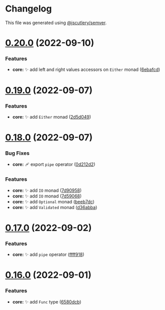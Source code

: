 # Changelog

This file was generated using [@jscutlery/semver](https://github.com/jscutlery/semver).

# [0.20.0](https://github.com/monumentjs/workspace/compare/core@0.19.0...core@0.20.0) (2022-09-10)


### Features

* **core:** :sparkles: add left and right values accessors on `Either` monad ([6ebafcd](https://github.com/monumentjs/workspace/commit/6ebafcdf95c4d0717a9043b7366aa5a4dab5fbe3))



# [0.19.0](https://github.com/monumentjs/workspace/compare/core@0.18.0...core@0.19.0) (2022-09-07)


### Features

* **core:** :sparkles: add `Either` monad ([2d5d049](https://github.com/monumentjs/workspace/commit/2d5d04973ceaece05a7322f9602b21770cf6bab1))



# [0.18.0](https://github.com/monumentjs/workspace/compare/core@0.17.0...core@0.18.0) (2022-09-07)


### Bug Fixes

* **core:** :adhesive_bandage: export `pipe` operator ([0d212d2](https://github.com/monumentjs/workspace/commit/0d212d28aac5b7a740d68933784465f0da388ab6))


### Features

* **core:** :sparkles: add `IO` monad ([7d90958](https://github.com/monumentjs/workspace/commit/7d909588e075996a738b8759364e9763e3558b0b))
* **core:** :sparkles: add `IO` monad ([7d59068](https://github.com/monumentjs/workspace/commit/7d590687f98b518d40787a787fbf952e81fce729))
* **core:** :sparkles: add `Optional` monad ([beeb7dc](https://github.com/monumentjs/workspace/commit/beeb7dcf5403c60fbdb39eab5a552a6f49bbfc72))
* **core:** :sparkles: add `Validated` monad ([d36abba](https://github.com/monumentjs/workspace/commit/d36abbacead6f74c4dd89605a2c32f703358996e))



# [0.17.0](https://github.com/monumentjs/workspace/compare/core@0.16.0...core@0.17.0) (2022-09-02)


### Features

* **core:** :sparkles: add `pipe` operator ([ffff918](https://github.com/monumentjs/workspace/commit/ffff918eba7bde4c388a5f6ee0fa835de5596d93))



# [0.16.0](https://github.com/monumentjs/workspace/compare/core@0.15.2...core@0.16.0) (2022-09-01)


### Features

* **core:** :sparkles: add `Func` type ([6580dcb](https://github.com/monumentjs/workspace/commit/6580dcbd38ad16fa67a2353a1ba7fbbd5f55ed04))
